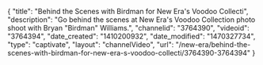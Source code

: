 {
    "title": "Behind the Scenes with Birdman for New Era's Voodoo Collecti",
    "description": "Go behind the scenes at New Era's Voodoo Collection photo shoot with Bryan \"Birdman\" Williams.",
    "channelid": "3764390",
    "videoid": "3764394",
    "date_created": "1410200932",
    "date_modified": "1470327734",
    "type": "captivate",
    "layout": "channelVideo",
    "url": "\/new-era\/behind-the-scenes-with-birdman-for-new-era-s-voodoo-collecti\/3764390-3764394"
}